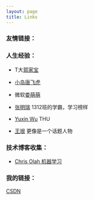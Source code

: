 ```yaml
---
layout: page
title: Links
---
```



### 友情链接：

### 人生经验：
  - T大[郭家宝](https://www.byvoid.com/)

  - [小岛唐飞虎](http://user.qzone.qq.com/251815992/)

  - 微软[娄萌萌](http://blog.lmm333.com/)

  - [张明瑞](http://drustz.com/) 1312班的学霸，学习榜样
  
  - [Yuxin Wu](http://ppwwyyxx.com/) THU

  - [王垠](http://www.yinwang.org/) 更像是一个话题人物

### 技术博客收集：
  - [Chris Olah 机器学习](http://colah.github.io/archive.html)

### 我的链接：
[CSDN](http://www.cnblogs.com/learn-to-rock/)
